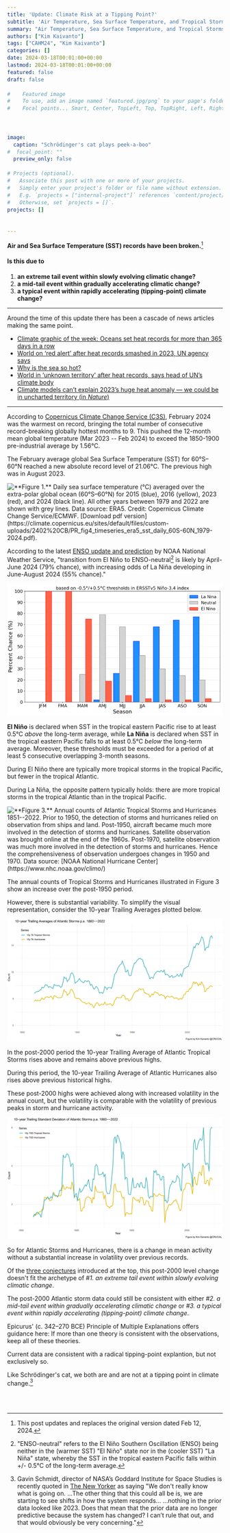 ```yaml
---
title: 'Update: Climate Risk at a Tipping Point?'
subtitle: 'Air Temperature, Sea Surface Temperature, and Tropical Storms'
summary: "Air Temperature, Sea Surface Temperature, and Tropical Storms" 
authors: ["Kim Kaivanto"]
tags: ["CAHM24", "Kim Kaivanto"]
categories: []
date: 2024-03-18T00:01:00+00:00
lastmod: 2024-03-18T00:01:00+00:00
featured: false
draft: false

#    Featured image
#    To use, add an image named `featured.jpg/png` to your page's folder.
#    Focal points... Smart, Center, TopLeft, Top, TopRight, Left, Right, BottomLeft, Bottom, BottomRight.



image: 
  caption: "Schrödinger's cat plays peek-a-boo"
#  focal_point: ""
  preview_only: false

# Projects (optional).
#   Associate this post with one or more of your projects.
#   Simply enter your project's folder or file name without extension.
#   E.g. `projects = ["internal-project"]` references `content/project/deep-learning/index.md`.
#   Otherwise, set `projects = []`.
projects: []


---
```

**Air and Sea Surface Temperature (SST) records have been broken.**[^1]

#### Is this due to

1. **an extreme tail event within slowly evolving climatic change?**
2. **a mid-tail event within gradually accelerating climatic change?**
3. **a typical event within rapidly accelerating (tipping-point) climate change?**

--- 
Around the time of this update there has been a cascade of news articles making the same point. 

- [Climate graphic of the week: Oceans set heat records for more than 365 days in a row](https://www.ft.com/content/d1b74e8a-f8f4-4092-af9a-46bcb73a099e)
- [World on ‘red alert’ after heat records smashed in 2023, UN agency says](https://www.ft.com/content/b2c6d439-de84-46aa-a57e-db64a959e4cd)
- [Why is the sea so hot?](https://www.newyorker.com/news/daily-comment/why-is-the-sea-so-hot)
- [World in ‘unknown territory’ after heat records, says head of UN’s climate body](https://www.ft.com/content/70907feb-4c6f-4b7e-a540-15ffee867fc3)
- [Climate models can’t explain 2023’s huge heat anomaly — we could be in uncharted territory (in *Nature*)](https://www.nature.com/articles/d41586-024-00816-z)

---

According to [Copernicus Climate Change Service (C3S)](https://climate.copernicus.eu/copernicus-february-2024-was-globally-warmest-record-global-sea-surface-temperatures-record-high), 
February 2024 was the warmest on record, bringing the total number of consecutive record-breaking globally hottest months to 9. 
This pushed the 12-month mean global temperature (Mar 2023 -- Feb 2024) 
to exceed the 1850-1900 pre-industrial average by 1.56°C. 

The February average global Sea Surface Temperature (SST) for 60°S–60°N reached a new absolute record level of 21.06°C. 
The previous high was in August 2023.

![](sst.png  "**Figure 1.** Daily sea surface temperature (°C) averaged over the extra-polar global ocean (60°S–60°N) 
for 2015 (blue), 2016 (yellow), 2023 (red), and 2024 (black line). All other years between 1979 and 2022 
are shown with grey lines. Data source: ERA5. Credit: Copernicus Climate Change Service/ECMWF. [Download
pdf version](https://climate.copernicus.eu/sites/default/files/custom-uploads/2402%20CB/PR_fig4_timeseries_era5_sst_daily_60S-60N_1979-2024.pdf).")

According to the latest [ENSO update and prediction](https://www.cpc.ncep.noaa.gov/products/analysis_monitoring/enso_advisory/ensodisc.shtml) 
by NOAA National Weather Service, "transition from El Niño to ENSO-neutral[^2] is likely by April-June 2024 (79%
chance), with increasing odds of La Niña developing in June-August 2024 (55% chance)."

![](ensoprobs.png "**Figure 2.** NOAA Climate Prediction Center Probabilistic El Niño Southern Oscillation (ENSO) Outlook (8 Feb 2024).")

**El Niño** is declared when SST in the tropical eastern Pacific rise to at least 0.5°C *above* the long-term average, 
while **La Niña** is declared when SST in the tropical eastern Pacific falls to at least 0.5°C *below* the long-term average. 
Moreover, these thresholds must be exceeded for a period of at least 5 consecutive overlapping 3-month seasons. 

During El Niño there are typically more tropical storms in the tropical Pacific, but fewer in the tropical Atlantic. 

During La Niña, the opposite pattern typically holds: there are more tropical storms in the tropical Atlantic than 
in the tropical Pacific. 

![](astorms.png "**Figure 3.** Annual counts of Atlantic Tropical Storms and Hurricanes 1851--2022. Prior to 1950, the detection 
of storms and hurricanes relied on observation from ships and land. Post-1950, aircraft became much more involved in the 
detection of storms and hurricanes. Satellite observation was brought online at the end of the 1960s. Post-1970, satellite
observation was much more involved in the detection of storms and hurricanes. Hence the comprehensiveness of observation
undergoes changes in 1950 and 1970. Data source: [NOAA National Hurricane Center](https://www.nhc.noaa.gov/climo/)")

The annual counts of Tropical Storms and Hurricanes illustrated in Figure 3 show an increase over the post-1950 period. 

However, there is substantial variability. To simplify the visual representation, consider the 10-year Trailing Averages 
plotted below. 

![](astorms10yTA.png "**Figure 4.** 10-year Trailing Averages of Atlantic Tropical Storms and Hurricanes 1860--2022.")

In the post-2000 period the 10-year Trailing Average of Atlantic Tropical Storms rises above and remains above previous 
highs. 

During this period, the 10-year Trailing Average of Atlantic Hurricanes also rises above previous historical highs. 

These post-2000 highs were achieved along with increased volatility in the annual count, but the volatility is comparable 
with the volatility of previous peaks in storm and hurricane activity. 

![](astorms10yTSD.png "**Figure 5.** 10-year Trailing Standard Deviation of Atlantic Tropical Storms and Hurricanes 1860–2022.")

So for Atlantic Storms and Hurricanes, there is a change in mean activity without a substantial increase in volatility over
previous records. 

Of the [three conjectures](#is-this-due-to) introduced at the top, this post-2000 level change doesn't fit the archetype
of *#1. an extreme tail event within slowly evolving climatic change*. 

The post-2000 Atlantic storm data could still be consistent with either *#2. a mid-tail event within gradually accelerating climatic change* 
or *#3. a typical event within rapidly accelerating (tipping-point) climate change*. 

Epicurus' (c. 342–270 BCE) Principle of Multiple Explanations offers guidance here: 
If more than one theory is consistent with the observations, keep all of these theories.

Current data are consistent with a radical tipping-point explantion, but not exclusively so. 

Like Schrödinger's cat, we both are and are not at a tipping point in climate change.[^3] 




<br>

[^1]: This post updates and replaces the original version dated Feb 12, 2024. 

[^2]: "ENSO-neutral" refers to the El Niño Southern Oscillation (ENSO) being neither in the (warmer SST) "El Niño" state nor in the 
(cooler SST) "La Niña" state, whereby the SST in the tropical eastern Pacific falls within +/- 0.5°C of the long-term average. 

[^3]: Gavin Schmidt, director of NASA’s Goddard Institute for Space Studies is recently quoted in [The New Yorker](https://www.newyorker.com/news/daily-comment/why-is-the-sea-so-hot)
as saying "We don't really know what is going on. ...The other thing that this could all be is, we are starting to see shifts in how the system responds... 
...nothing in the prior data looked like 2023. Does that mean that the prior data are no longer predictive because the system has changed? 
I can’t rule that out, and that would obviously be very concerning."

<br>
 
